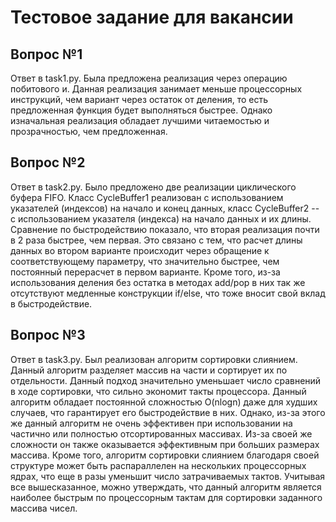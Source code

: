 # Тестовое задание для вакансии
## Вопрос №1
Ответ в task1.py. Была предложена реализация через операцию побитового и. Данная реализация занимает меньше процессорных инструкций, чем вариант через остаток от деления, то есть предложенная функция будет выполняться быстрее. Однако изначальная реализация обладает лучшими читаемостью и прозрачностью, чем предложенная.  
## Вопрос №2
Ответ в task2.py. Было предложено две реализации циклического буфера FIFO. Класс CycleBuffer1 реализован с использованием указателей (индексов) на начало и конец данных, класс CycleBuffer2 -- с использованием указателя (индекса) на начало данных и их длины. Сравнение по быстродействию показало, что вторая реализация почти в 2 раза быстрее, чем первая. Это связано с тем, что расчет длины данных во втором варианте происходит через обращение к соответствующему параметру, что значительно быстрее, чем постоянный перерасчет в первом варианте. Кроме того, из-за использования деления без остатка в методах add/pop в них так же отсутствуют медленные конструкции if/else, что тоже вносит свой вклад в быстродействие.  
## Вопрос №3
Ответ в task3.py. Был реализован алгоритм сортировки слиянием. Данный алгоритм разделяет массив на части и сортирует их по отдельности. Данный подход значительно уменьшает число сравнений в ходе сортировки, что сильно экономит такты процессора. Данный алгоритм обладает постоянной сложностью O(nlogn) даже для худших случаев, что гарантирует его быстродействие в них. Однако, из-за этого же данный алгоритм не очень эффективен при использовании на частично или полностью отсортированных массивах. Из-за своей же сложности он также оказывается эффективным при больших размерах массива. Кроме того, алгоритм сортировки слиянием благодаря своей структуре может быть распараллелен на нескольких процессорных ядрах, что еще в разы уменьшит число затрачиваемых тактов. Учитывая все вышесказанное, можно утверждать, что данный алгоритм является наиболее быстрым по процессорным тактам для сортировки заданного массива чисел.